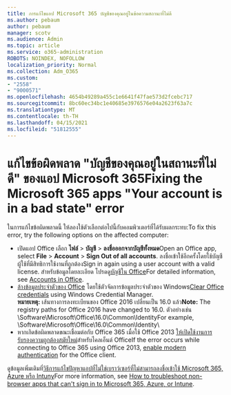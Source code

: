 ```yaml
---
title: การแก้ไขแอป Microsoft 365 บัญชีของคุณอยู่ในข้อความสถานะที่ไม่ดี
ms.author: pebaum
author: pebaum
manager: scotv
ms.audience: Admin
ms.topic: article
ms.service: o365-administration
ROBOTS: NOINDEX, NOFOLLOW
localization_priority: Normal
ms.collection: Adm_O365
ms.custom:
- "2558"
- "9000571"
ms.openlocfilehash: 4654b49289a455c1e6641f47fae573d2fcebc717
ms.sourcegitcommit: 8bc60ec34bc1e40685e3976576e04a2623f63a7c
ms.translationtype: MT
ms.contentlocale: th-TH
ms.lasthandoff: 04/15/2021
ms.locfileid: "51812555"
---
```

# <a name="fixing-the-microsoft-365-apps-your-account-is-in-a-bad-state-error"></a><span data-ttu-id="e6e39-102">แก้ไขข้อผิดพลาด "บัญชีของคุณอยู่ในสถานะที่ไม่ดี" ของแอป Microsoft 365</span><span class="sxs-lookup"><span data-stu-id="e6e39-102">Fixing the Microsoft 365 apps "Your account is in a bad state" error</span></span>

<span data-ttu-id="e6e39-103">ในการแก้ไขข้อผิดพลาดนี้ ให้ลองใช้ตัวเลือกต่อไปนี้กับคอมพิวเตอร์ที่ได้รับผลกระทบ:</span><span class="sxs-lookup"><span data-stu-id="e6e39-103">To fix this error, try the following options on the affected computer:</span></span>

- <span data-ttu-id="e6e39-104">เปิดแอป Office เลือก **ไฟล์** > **บัญชี** > **ลงชื่อออกจากบัญชีทั้งหมด**</span><span class="sxs-lookup"><span data-stu-id="e6e39-104">Open an Office app, select **File** > **Account** > **Sign Out of all accounts**.</span></span> <span data-ttu-id="e6e39-105">ลงชื่อเข้าใช้อีกครั้งโดยใช้บัญชีผู้ใช้ที่มีสิทธิการใช้งานที่ถูกต้อง</span><span class="sxs-lookup"><span data-stu-id="e6e39-105">Sign in again using a user account with a valid license.</span></span> <span data-ttu-id="e6e39-106">สำหรับข้อมูลโดยละเอียด โปรดดู[บัญชีใน Office](https://support.office.com/article/accounts-in-office-628ea040-f265-49de-b986-be09c3ebf8a9)</span><span class="sxs-lookup"><span data-stu-id="e6e39-106">For detailed information, see [Accounts in Office](https://support.office.com/article/accounts-in-office-628ea040-f265-49de-b986-be09c3ebf8a9).</span></span>
- <span data-ttu-id="e6e39-107">[ล้างข้อมูลประจำตัวของ Office](https://docs.microsoft.com/office/troubleshoot/error-messages/another-account-already-signed-in#step-3-clear-cached-credentials-on-the-computer) โดยใช้ตัวจัดการข้อมูลประจำตัวของ Windows</span><span class="sxs-lookup"><span data-stu-id="e6e39-107">[Clear Office credentials](https://docs.microsoft.com/office/troubleshoot/error-messages/another-account-already-signed-in#step-3-clear-cached-credentials-on-the-computer) using Windows Credential Manager.</span></span><br>
  <span data-ttu-id="e6e39-108">**หมายเหตุ:** เส้นทางการลงทะเบียนของ Office 2016 เปลี่ยนเป็น 16.0 แล้ว</span><span class="sxs-lookup"><span data-stu-id="e6e39-108">**Note:** The registry paths for Office 2016 have changed to 16.0.</span></span> <span data-ttu-id="e6e39-109">ตัวอย่างเช่น \Software\Microsoft\Office\16.0\Common\Identity</span><span class="sxs-lookup"><span data-stu-id="e6e39-109">For example, \Software\Microsoft\Office\16.0\Common\Identity</span></span>\
- <span data-ttu-id="e6e39-110">หากเกิดข้อผิดพลาดขณะเชื่อมต่อกับ Office 365 เมื่อใช้ Office 2013 [ให้เปิดใช้งานการรับรองความถูกต้องสมัยใหม่](https://docs.microsoft.com/microsoft-365/admin/security-and-compliance/enable-modern-authentication)สำหรับไคลเอ็นต์ Office</span><span class="sxs-lookup"><span data-stu-id="e6e39-110">If the error occurs while connecting to Office 365 using Office 2013, [enable modern authentication](https://docs.microsoft.com/microsoft-365/admin/security-and-compliance/enable-modern-authentication) for the Office client.</span></span>

<span data-ttu-id="e6e39-111">ดูข้อมูลเพิ่มเติมที่[วิธีการแก้ไขปัญหาแอปที่ไม่ใช่เบราว์เซอร์ที่ไม่สามารถลงชื่อเข้าใช้ Microsoft 365, Azure หรือ Intuny](https://support.office.com/article/how-to-troubleshoot-non-browser-apps-that-can-t-sign-in-to-office-365-azure-or-intune-3ba1b268-66f6-462c-b0e5-070f5c2603c1)</span><span class="sxs-lookup"><span data-stu-id="e6e39-111">For more information, see [How to troubleshoot non-browser apps that can't sign in to Microsoft  365, Azure, or Intune](https://support.office.com/article/how-to-troubleshoot-non-browser-apps-that-can-t-sign-in-to-office-365-azure-or-intune-3ba1b268-66f6-462c-b0e5-070f5c2603c1).</span></span>

